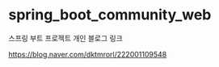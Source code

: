 # spring_boot_community_web

스프링 부트 프로젝트    개인 블로그 링크

https://blog.naver.com/dktmrorl/222001109548

